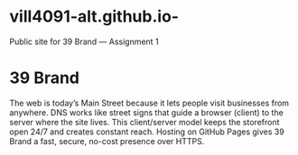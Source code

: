 # vill4091-alt.github.io-
Public site for 39 Brand — Assignment 1
<!doctype html>
<html lang="en">
  <head>
    <meta charset="utf-8" />
    <meta name="viewport" content="width=device-width, initial-scale=1" />
    <title>39 Brand — Golf Gear & Innovation</title>
  </head>
  <body>
    <main>
      <h1>39 Brand</h1>
      <p>
        The web is today’s Main Street because it lets people visit businesses from anywhere.
        DNS works like street signs that guide a browser (client) to the server where the site lives.
        This client/server model keeps the storefront open 24/7 and creates constant reach.
        Hosting on GitHub Pages gives 39 Brand a fast, secure, no-cost presence over HTTPS.
      </p>
    </main>
  </body>
</html>
